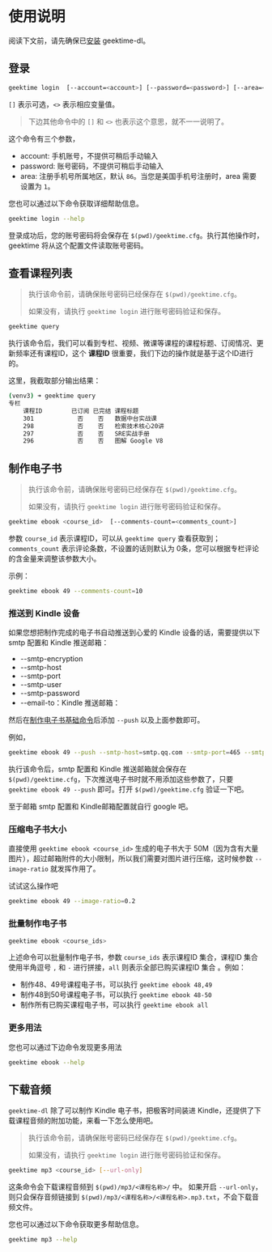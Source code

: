 

# 使用说明

阅读下文前，请先确保已[安装](/intro.html#安装) geektime-dl。

## 登录

```bash
geektime login  [--account=<account>] [--password=<password>] [--area=<area>]
```

`[]` 表示可选，`<>` 表示相应变量值。

> 下边其他命令中的 `[]` 和 `<>` 也表示这个意思，就不一一说明了。

这个命令有三个参数，

- account: 手机账号，不提供可稍后手动输入
- password: 账号密码，不提供可稍后手动输入
- area: 注册手机号所属地区，默认 `86`。当您是美国手机号注册时，area 需要设置为 `1`。

您也可以通过以下命令获取详细帮助信息。

```bash
geektime login --help
```

登录成功后，您的账号密码将会保存在 `$(pwd)/geektime.cfg`。执行其他操作时，geektime 将从这个配置文件读取账号密码。

## 查看课程列表

> 执行该命令前，请确保账号密码已经保存在 `$(pwd)/geektime.cfg`。
>
> 如果没有，请执行 `geektime login` 进行账号密码验证和保存。

```bash
geektime query
```

执行该命令后，我们可以看到专栏、视频、微课等课程的课程标题、订阅情况、更新频率还有课程ID，这个 **课程ID** 很重要，我们下边的操作就是基于这个ID进行的。

这里，我截取部分输出结果：

```bash
(venv3) ➜ geektime query
专栏
	课程ID        已订阅	已完结	课程标题
	301            否	否	数据中台实战课
	298            否	否	检索技术核心20讲
	297            否	否	SRE实战手册
	296            否	否	图解 Google V8
```


## 制作电子书

> 执行该命令前，请确保账号密码已经保存在 `$(pwd)/geektime.cfg`。
>
> 如果没有，请执行 `geektime login` 进行账号密码验证和保存。


```bash
geektime ebook <course_id>  [--comments-count=<comments_count>]
```

参数 `course_id` 表示课程ID，可以从 `geektime query` 查看获取到；
`comments_count` 表示评论条数，不设置的话则默认为 0条，您可以根据专栏评论的含金量来调整该参数大小。

示例：
```bash
geektime ebook 49 --comments-count=10
```

### 推送到 Kindle 设备


如果您想把制作完成的电子书自动推送到心爱的 Kindle 设备的话，需要提供以下 smtp 配置和 Kindle 推送邮箱：


- --smtp-encryption
- --smtp-host
- --smtp-port
- --smtp-user
- --smtp-password
- --email-to：Kindle 推送邮箱：


然后在[制作电子书基础命令](/guide.html#制作电子书)后添加 `--push` 以及上面参数即可。

例如，

```bash
geektime ebook 49 --push --smtp-host=smtp.qq.com --smtp-port=465 --smtp-encryption=ssl --smtp-user=your_qq_number@qq.com --smtp-password=your_password --email-to=your_kindle_email@kindle.cn
```

执行该命令后，smtp 配置和 Kindle 推送邮箱就会保存在 `$(pwd)/geektime.cfg`，下次推送电子书时就不用添加这些参数了，只要 `geektime ebook 49 --push` 即可。打开 `$(pwd)/geektime.cfg` 验证一下吧。

至于邮箱 smtp 配置和 Kindle邮箱配置就自行 google 吧。

### 压缩电子书大小

直接使用 `geektime ebook <course_id>` 生成的电子书大于 50M（因为含有大量图片），超过邮箱附件的大小限制，所以我们需要对图片进行压缩，这时候参数 `--image-ratio` 就发挥作用了。

试试这么操作吧

```bash
geektime ebook 49 --image-ratio=0.2
```

### 批量制作电子书

```bash
geektime ebook <course_ids>
```
上述命令可以批量制作电子书，参数 `course_ids` 表示课程ID 集合，课程ID 集合使用半角逗号 `,` 和 `-` 进行拼接，`all` 则表示全部已购买课程ID 集合
。例如：

- 制作48、49号课程电子书，可以执行 `geektime ebook 48,49`
- 制作48到50号课程电子书，可以执行 `geektime ebook 48-50`
- 制作所有已购买课程电子书，可以执行 `geektime ebook all`


### 更多用法

您也可以通过下边命令发现更多用法

```bash
geektime ebook --help
```



## 下载音频

`geektime-dl` 除了可以制作 Kindle 电子书，把极客时间装进 Kindle，还提供了下载课程音频的附加功能，来看一下怎么使用吧。


> 执行该命令前，请确保账号密码已经保存在 `$(pwd)/geektime.cfg`。
>
> 如果没有，请执行 `geektime login` 进行账号密码验证和保存。

```bash
geektime mp3 <course_id> [--url-only]
```

这条命令会下载课程音频到 `$(pwd)/mp3/<课程名称>/` 中。
如果开启 `--url-only`，则只会保存音频链接到 `$(pwd)/mp3/<课程名称>/<课程名称>.mp3.txt`，不会下载音频文件。

您也可以通过以下命令获取更多帮助信息。

```bash
geektime mp3 --help
```

